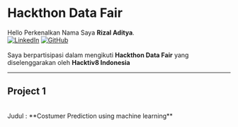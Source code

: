 # Hackthon Data Fair
Hello Perkenalkan Nama Saya **Rizal Aditya**.<br> 
[![LinkedIn](https://img.shields.io/badge/linkedin-0077B5?style=for-the-badge&logo=linkedin&logoColor=white&link=https://www.linkedin.com/in/adhangmuntaha/)](https://www.linkedin.com/in/rzladitya/)
[![GitHub](https://img.shields.io/badge/github-121011?style=for-the-badge&logo=github&logoColor=white&link=https://github.com/hujikan2)](https://github.com/hujikan2)<br><br>
Saya berpartisipasi dalam mengikuti **Hackthon Data Fair** yang diselenggarakan oleh **Hacktiv8 Indonesia**

---
## Project 1
<br>
Judul : **Costumer Prediction using machine learning**
